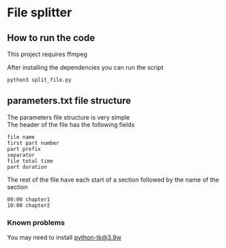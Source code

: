 # File splitter

## How to run the code
This project requires ffmpeg

After installing the dependencies you can run the script
```
python3 split_file.py
```

## parameters.txt file structure

The parameters file structure is very simple <br>
The header of the file has the following fields

```
file name
first part number
part prefix
separator
file total time
part duration
```

The rest of the file have each start of a section followed by the name of the section

```
00:00 chapter1
10:00 chapter2
```

### Known problems

You may need to install python-tk@3.9w